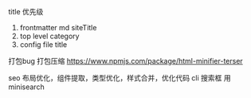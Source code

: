 title 优先级
1. frontmatter md siteTitle
2. top level category
3. config file title


打包bug 打包压缩 https://www.npmjs.com/package/html-minifier-terser

seo 布局优化，组件提取，类型优化，样式合并，优化代码
cli
搜索框 用 minisearch
